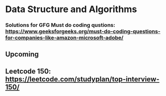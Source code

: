 # Data Structure and Algorithms

### Solutions for GFG Must do coding qustions: https://www.geeksforgeeks.org/must-do-coding-questions-for-companies-like-amazon-microsoft-adobe/

## Upcoming

## Leetcode 150: https://leetcode.com/studyplan/top-interview-150/
